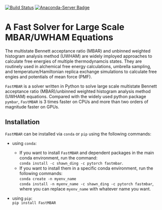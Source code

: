 [![Build Status](https://travis-ci.org/xqding/FastMBAR.svg?branch=master)](https://travis-ci.org/xqding/FastMBAR)
[![Anaconda-Server Badge](https://anaconda.org/shawn_ding/fastmbar/badges/downloads.svg)](https://anaconda.org/shawn_ding/fastmbar)

# A Fast Solver for Large Scale MBAR/UWHAM Equations
The multistate Bennett acceptance ratio (MBAR) and unbinned weighted histogram analysis method (UWHAM) are widely imployed approaches to calculate free energies of multiple thermodynamcis states.
They are routinely used in alchemical free energy calculations, umbrella sampling, and temperature/Hamiltonian replica exchange simulations to calculate free engies and potentials of mean force (PMF).

`FastMBAR` is a solver written in Python to solve large scale multistate Bennett acceptance ratio (MBAR)/unbinned weighted histogram analysis method (UWHAM) equations. Compared with the widely used python package `pymbar`, `FastMBAR` is 3 times faster on CPUs and more than two orders of magnitude faster on GPUs.

## Installation
`FastMBAR` can be installed via `conda` or `pip` using the following commands:  
  * using `conda`:  
    - If you want to install `FastMBAR` and dependent packages in the main conda environment, run the command:   
      `conda install -c shawn_ding -c pytorch fastmbar`.
    - If you want to install them in a specific conda environment, run the following commands:  
      `conda create -n myenv_name`  
      `conda install -n myenv_name -c shawn_ding -c pytorch fastmbar`,  
      where you can replace `myenv_name` with whatever name you want.
      
  * using `pip`:  
    `pip install FastMBAR`
